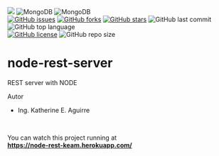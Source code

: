 <link rel="stylesheet" href="https://use.fontawesome.com/releases/v5.15.2/css/all.css" integrity="sha384-vSIIfh2YWi9wW0r9iZe7RJPrKwp6bG+s9QZMoITbCckVJqGCCRhc+ccxNcdpHuYu" crossorigin="anonymous">

[<img src="https://img.shields.io/badge/Linkedin-kathesama-blue?style=for-the-badge&logo=linkedin">](https://www.linkedin.com/in/kathesama)
![MongoDB](https://img.shields.io/badge/-MongoDB-009900?logo=mongodb&logoColor=white&style=for-the-badge)
![MongoDB](https://img.shields.io/badge/Node.js-43853D?style=for-the-badge&logo=node.js&logoColor=white)
<br>
[![GitHub issues](https://img.shields.io/github/issues/kathemica/node-rest-server?style=plastic)](https://github.com/kathemica/node-rest-server/issues)
[![GitHub forks](https://img.shields.io/github/forks/kathemica/node-rest-server?style=plastic)](https://github.com/kathemica/node-rest-server/network)
[![GitHub stars](https://img.shields.io/github/stars/kathemica/node-rest-server?style=plastic)](https://github.com/kathemica/node-rest-server/stargazers)
![GitHub last commit](https://img.shields.io/github/last-commit/kathemica/node-rest-server?color=red&style=plastic)
![GitHub top language](https://img.shields.io/github/languages/top/kathemica/node-rest-server?style=plastic)
<br>
[![GitHub license](https://img.shields.io/github/license/kathemica/node-rest-server?style=plastic)](https://github.com/kathemica/node-rest-server/blob/main/LICENSE)
![GitHub repo size](https://img.shields.io/github/repo-size/kathemica/node-rest-server?style=plastic)
<br>

# node-rest-server
REST server with NODE

Autor
* Ing. Katherine E. Aguirre
<br>

You can watch this project running at <br>
<b>https://node-rest-keam.herokuapp.com/</b>
